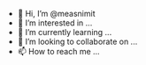 - 👋 Hi, I’m @measnimit
- 👀 I’m interested in ...
- 🌱 I’m currently learning ...
- 💞️ I’m looking to collaborate on ...
- 📫 How to reach me ...

<!---
measnimit/measnimit is a ✨ special ✨ repository because its `README.md` (this file) appears on your GitHub profile.
You can click the Preview link to take a look at your changes.
--->
